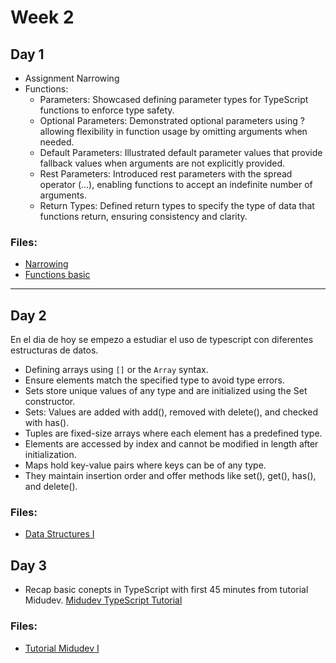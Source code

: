 # Week 2

## Day 1

* Assignment Narrowing
* Functions:
    * Parameters: Showcased defining parameter types for TypeScript functions to enforce type safety.
    * Optional Parameters: Demonstrated optional parameters using ? allowing flexibility in function usage by omitting arguments when needed.
    * Default Parameters: Illustrated default parameter values that provide fallback values when arguments are not explicitly provided.
    * Rest Parameters: Introduced rest parameters with the spread operator (...), enabling functions to accept an indefinite number of arguments.
    * Return Types: Defined return types to specify the type of data that functions return, ensuring consistency and clarity.


### Files:
- [Narrowing](../../3-Union-narrowing.ts)
- [Functions basic](../../4-functions-I.ts)

---

## Day 2

En el dia de hoy se empezo a estudiar el uso de typescript con diferentes estructuras de datos.

* Defining arrays using `[]` or the `Array` syntax.
* Ensure elements match the specified type to avoid type errors.
* Sets store unique values of any type and are initialized using the Set constructor.
* Sets: Values are added with add(), removed with delete(), and checked with has().
* Tuples are fixed-size arrays where each element has a predefined type.
* Elements are accessed by index and cannot be modified in length after initialization.
* Maps hold key-value pairs where keys can be of any type.
* They maintain insertion order and offer methods like set(), get(), has(), and delete().

### Files:
- [Data Structures I](../../5-dataStructures.ts)


## Day 3
* Recap basic conepts in TypeScript with first 45 minutes from tutorial Midudev. [Midudev TypeScript Tutorial](https://www.youtube.com/watch?v=fUgxxhI_bvc) 
### Files:
- [Tutorial Midudev I](../../midudevTypescriptCourse.ts)